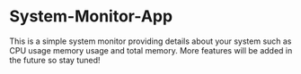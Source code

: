 # System-Monitor-App
This is a simple system monitor providing details about your system such as CPU usage memory usage and total memory. More features will be added in the future so stay tuned!
